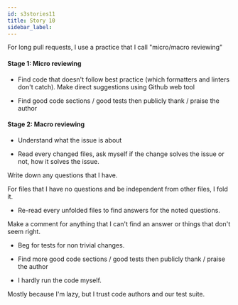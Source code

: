 ```yaml
---
id: s3stories11
title: Story 10
sidebar_label:
---
```



For long pull requests, I use a practice that I call "micro/macro reviewing"

#### Stage 1: Micro reviewing

- Find code that doesn't follow best practice (which formatters and linters don't catch). Make direct suggestions using Github web tool

- Find good code sections / good tests then publicly thank / praise the author


#### Stage 2: Macro reviewing


- Understand what the issue is about

- Read every changed files, ask myself if the change solves the issue or not, how it solves the issue.

Write down any questions that I have.

For files that I have no questions and be independent from other files, I fold it.

- Re-read every unfolded files to find answers for the noted questions.

Make a comment for anything that I can't find an answer or things that don't seem right.

- Beg for tests for non trivial changes.

- Find more good code sections / good tests then publicly thank / praise the author

- I hardly run the code myself.

Mostly because I'm lazy, but I trust code authors and our test suite.